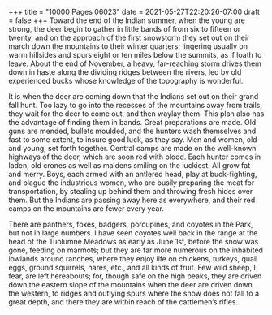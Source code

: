 +++
title = "10000 Pages 06023"
date = 2021-05-27T22:20:26-07:00
draft = false
+++
Toward the end of the Indian summer, when the young are strong, the deer begin to gather in little bands of from six to fifteen or twenty, and on the approach of the first snowstorm they set out on their march down the mountains to their winter quarters; lingering usually on warm hillsides and spurs eight or ten miles below the summits, as if loath to leave. About the end of November, a heavy, far-reaching storm drives them down in haste along the dividing ridges between the rivers, led by old experienced bucks whose knowledge of the topography is wonderful.

It is when the deer are coming down that the Indians set out on their grand fall hunt. Too lazy to go into the recesses of the mountains away from trails, they wait for the deer to come out, and then waylay them. This plan also has the advantage of finding them in bands. Great preparations are made. Old guns are mended, bullets moulded, and the hunters wash themselves and fast to some extent, to insure good luck, as they say. Men and women, old and young, set forth together. Central camps are made on the well-known highways of the deer, which are soon red with blood. Each hunter comes in laden, old crones as well as maidens smiling on the luckiest. All grow fat and merry. Boys, each armed with an antlered head, play at buck-fighting, and plague the industrious women, who are busily preparing the meat for transportation, by stealing up behind them and throwing fresh hides over them. But the Indians are passing away here as everywhere, and their red camps on the mountains are fewer every year.

There are panthers, foxes, badgers, porcupines, and coyotes in the Park, but not in large numbers. I have seen coyotes well back in the range at the head of the Tuolumne Meadows as early as June 1st, before the snow was gone, feeding on marmots; but they are far more numerous on the inhabited lowlands around ranches, where they enjoy life on chickens, turkeys, quail eggs, ground squirrels, hares, etc., and all kinds of fruit. Few wild sheep, I fear, are left hereabouts; for, though safe on the high peaks, they are driven down the eastern slope of the mountains when the deer are driven down the western, to ridges and outlying spurs where the snow does not fall to a great depth, and there they are within reach of the cattlemen’s rifles.
